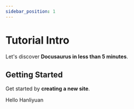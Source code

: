 ```yaml
---
sidebar_position: 1
---
```


# Tutorial Intro

Let's discover **Docusaurus in less than 5 minutes**.

## Getting Started

Get started by **creating a new site**.

Hello Hanliyuan